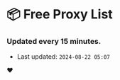 # :package: Free Proxy List
### Updated every 15 minutes.

- Last updated: `2024-08-22 05:07`

:heart:
